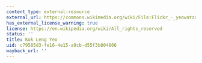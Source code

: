 ```yaml
---
content_type: external-resource
external_url: https://commons.wikimedia.org/wiki/File:Flickr_-_yeowatzup_-_Himeji_Castle,_Himeji,_Hyogo,_Japan.jpg
has_external_license_warning: true
license: https://en.wikipedia.org/wiki/All_rights_reserved
status: ''
title: Kok Leng Yeo
uid: c79585d3-fe16-4e15-a9cb-d55f3b804866
wayback_url: ''
---
```

